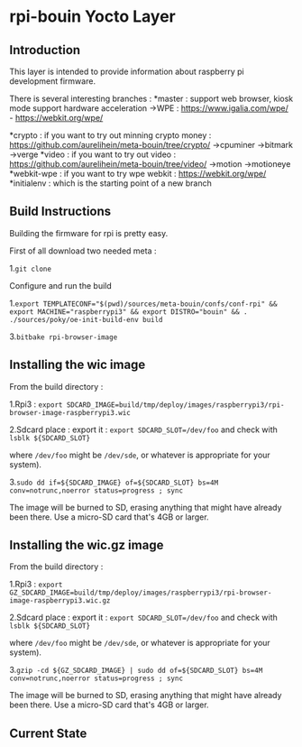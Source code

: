 rpi-bouin Yocto Layer
=====================

## Introduction ##

This layer is intended to provide information about raspberry pi
development firmware.

There is several interesting branches :
*master : support web browser, kiosk mode support hardware acceleration
->WPE : https://www.igalia.com/wpe/  -  https://webkit.org/wpe/

*crypto : if you want to try out minning crypto money : https://github.com/aurelihein/meta-bouin/tree/crypto/
->cpuminer
->bitmark
->verge
*video : if you want to try out video : https://github.com/aurelihein/meta-bouin/tree/video/
->motion
->motioneye
*webkit-wpe : if you want to try wpe webkit : https://webkit.org/wpe/
*initialenv : which is the starting point of a new branch

## Build Instructions ##

Building the firmware for rpi is pretty easy.

First of all download two needed meta :

1.`git clone `

Configure and run the build

1.`export TEMPLATECONF="$(pwd)/sources/meta-bouin/confs/conf-rpi" && export MACHINE="raspberrypi3" && export DISTRO="bouin" && . ./sources/poky/oe-init-build-env build`

3.`bitbake rpi-browser-image`

## Installing the wic image ##

From the build directory :

1.Rpi3 : `export SDCARD_IMAGE=build/tmp/deploy/images/raspberrypi3/rpi-browser-image-raspberrypi3.wic`

2.Sdcard place : export it : `export SDCARD_SLOT=/dev/foo` and check with `lsblk ${SDCARD_SLOT}`

where `/dev/foo` might be `/dev/sde`, or whatever is appropriate for your system).

3.`sudo dd if=${SDCARD_IMAGE} of=${SDCARD_SLOT} bs=4M conv=notrunc,noerror status=progress ; sync`

The image will be burned to SD, erasing anything that might have already been there. Use a micro-SD card that's 4GB or larger.

## Installing the wic.gz image ##

From the build directory :

1.Rpi3 : `export GZ_SDCARD_IMAGE=build/tmp/deploy/images/raspberrypi3/rpi-browser-image-raspberrypi3.wic.gz`

2.Sdcard place : export it : `export SDCARD_SLOT=/dev/foo` and check with `lsblk ${SDCARD_SLOT}`

where `/dev/foo` might be `/dev/sde`, or whatever is appropriate for your system).

3.`gzip -cd ${GZ_SDCARD_IMAGE} | sudo dd of=${SDCARD_SLOT} bs=4M conv=notrunc,noerror status=progress ; sync`

The image will be burned to SD, erasing anything that might have already been there. Use a micro-SD card that's 4GB or larger.

## Current State ##

